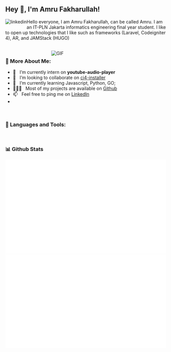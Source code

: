 ## Hey 👋, I'm Amru Fakharullah!
<a href='https://www.linkedin.com/in//amru-fakharullah-389840192/'><img align='left' alt="linkedin" src="https://raw.githubusercontent.com/rahul-jha98/rahul-jha98/561d474902b59c7429ec22bb73e225696c27b202/assets/linkedin.svg" height='18px'/></a>


Hello everyone, I am Amru Fakharullah, can be called Amru. I am an IT-PLN Jakarta informatics engineering final year student. I like to open up technologies that I like such as frameworks (Laravel, Codeigniter 4), AR, and JAMStack (HUGO)

<br/>

<img align="right" alt="GIF" src="https://raw.githubusercontent.com/rahul-jha98/rahul-jha98/main/techstack.gif" width="360px"/>
  
### 🧐 More About Me:

- 🔭 &nbsp; I’m currently intern on **youtube-audio-player**
- 🤝 &nbsp; I’m looking to collaborate on [ci4-installer](https://github.com/lactobasilusprotectus/ci4-installer)
- 🌱 &nbsp; I’m currently learning Javascript, Python, GO; 
- 👨🏻‍💻 &nbsp; Most of my projects are available on [Github](https://github.com//lactobasilusprotectus?tab=repositories)
- 📫 &nbsp; Feel free to ping me on [LinkedIn](https://www.linkedin.com/in/amru-fakharullah-389840192/)
- 
<br>

### 🔨 Languages and Tools:

<br>


### 📊 Github Stats
<a href='https://github.com/lactobasilusprotectus/github-stats-transparent'>
  
![Stats Overview](https://raw.githubusercontent.com/lactobasilusprotectus/github-stats-transparent/output/generated/overview.svg)
![Most Used Languages](https://raw.githubusercontent.com/lactobasilusprotectus/github-stats-transparent/output/generated/languages.svg)

</a>

<br>
